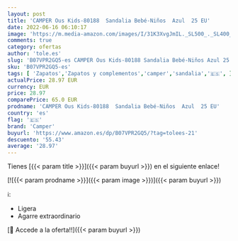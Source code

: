 ```yaml
---
layout: post
title: 'CAMPER Ous Kids-80188  Sandalia Bebé-Niños  Azul  25 EU'
date: 2022-06-16 06:10:17
image: 'https://m.media-amazon.com/images/I/31K3XvgJmIL._SL500_._SL400_.jpg'
comments: true
category: ofertas
author: 'tole.es'
slug: 'B07VPR2GQ5-es CAMPER Ous Kids-80188 Sandalia Bebé-Niños Azul 25 EU'
sku: 'B07VPR2GQ5-es'
tags: [ 'Zapatos','Zapatos y complementos','camper','sandalia','🇪🇸', ]
actualPrice: 28.97 EUR
currency: EUR
price: 28.97
comparePrice: 65.0 EUR
prodname: 'CAMPER Ous Kids-80188  Sandalia Bebé-Niños  Azul  25 EU'
country: 'es'
flag: '🇪🇸'
brand: 'Camper'
buyurl: 'https://www.amazon.es/dp/B07VPR2GQ5/?tag=tolees-21'
descuento: '55.43'
average: '28.97'
---
```


Tienes [{{< param title >}}]({{< param buyurl >}}) en el siguiente enlace!

[![{{< param prodname >}}]({{< param image >}})]({{< param buyurl >}})

ℹ️:

- Ligera
- Agarre extraordinario

[🛒 Accede a la oferta!!]({{< param buyurl >}})
